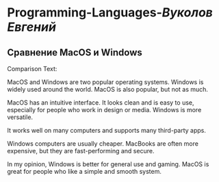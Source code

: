 # **Programming-Languages**-***Вуколов Евгений***


## **Сравнение MacOS и Windows**


Comparison Text:

MacOS and Windows are two popular operating systems. Windows is widely used around the world. MacOS is also popular, but not as much.

MacOS has an intuitive interface. It looks clean and is easy to use, especially for people who work in design or media. Windows is more versatile. 

It works well on many computers and supports many third-party apps.

Windows computers are usually cheaper. MacBooks are often more expensive, but they are fast-performing and secure.

In my opinion, Windows is better for general use and gaming. MacOS is great for people who like a simple and smooth system.

